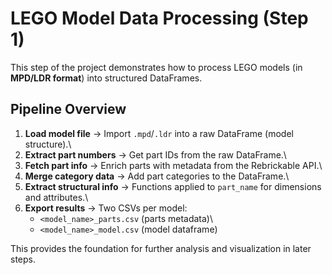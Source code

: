 # LEGO Model Data Processing (Step 1)

This step of the project demonstrates how to process LEGO models (in
**MPD/LDR format**) into structured DataFrames.

## Pipeline Overview

1.  **Load model file** → Import `.mpd`/`.ldr` into a raw DataFrame
    (model structure).\
2.  **Extract part numbers** → Get part IDs from the raw DataFrame.\
3.  **Fetch part info** → Enrich parts with metadata from the
    Rebrickable API.\
4.  **Merge category data** → Add part categories to the DataFrame.\
5.  **Extract structural info** → Functions applied to `part_name` for
    dimensions and attributes.\
6.  **Export results** → Two CSVs per model:
    -   `<model_name>_parts.csv` (parts metadata)\
    -   `<model_name>_model.csv` (model dataframe)

This provides the foundation for further analysis and visualization in
later steps.
